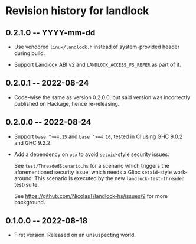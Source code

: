# Revision history for landlock

## 0.2.1.0 -- YYYY-mm-dd

* Use vendored `linux/landlock.h` instead of system-provided header during
  build.

* Support Landlock ABI v2 and `LANDLOCK_ACCESS_FS_REFER` as part of it.

## 0.2.0.1 -- 2022-08-24

* Code-wise the same as version 0.2.0.0, but said version was incorrectly
  published on Hackage, hence re-releasing.

## 0.2.0.0 -- 2022-08-24

* Support `base ^>=4.15` and `base ^>=4.16`, tested in CI using GHC 9.0.2 and
  GHC 9.2.2.

* Add a dependency on `psx` to avoid `setxid`-style security issues.

  See `test/ThreadedScenario.hs` for a scenario which triggers the
  aforementioned security issue, which needs a Glibc `setxid`-style
  work-around. This scenario is executed by the new `landlock-test-threaded`
  test-suite.

  See https://github.com/NicolasT/landlock-hs/issues/9 for more background.

## 0.1.0.0 -- 2022-08-18

* First version. Released on an unsuspecting world.
